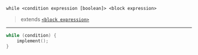 ```
while <condition expression [boolean]> <block expression>
```
> extends [`<block expression>`](../_base/block_expression.md)

---

```swift
while (condition) {
    implement();
}
```
